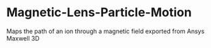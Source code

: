 # Magnetic-Lens-Particle-Motion
Maps the path of an ion through a magnetic field exported from Ansys Maxwell 3D
